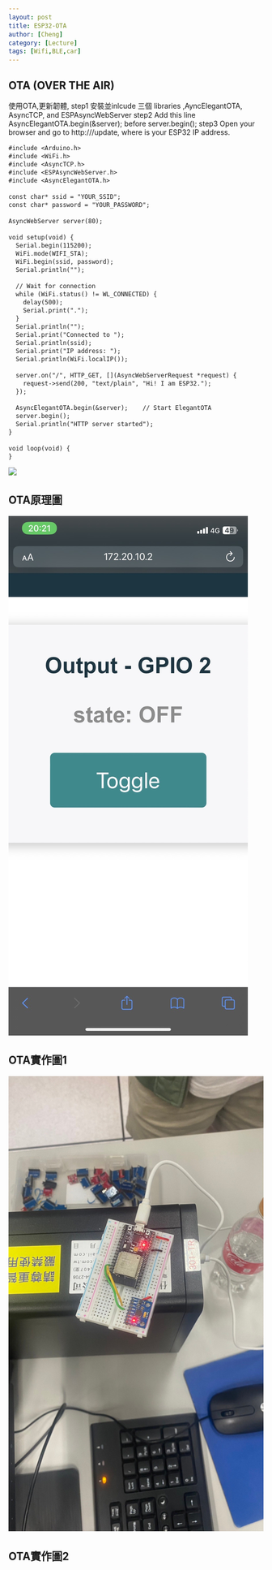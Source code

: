 ```yaml
---
layout: post
title: ESP32-OTA
author: [Cheng]
category: [Lecture]
tags: [Wifi,BLE,car]
---
```

## OTA (OVER THE AIR)
使用OTA,更新韌體, 
step1 安裝並inlcude 三個 libraries ,AyncElegantOTA, AsyncTCP, and ESPAsyncWebServer
step2 Add this line AsyncElegantOTA.begin(&server); before server.begin();
step3 Open your browser and go to http:///update, where is your ESP32 IP address.

```
#include <Arduino.h>
#include <WiFi.h>
#include <AsyncTCP.h>
#include <ESPAsyncWebServer.h>
#include <AsyncElegantOTA.h>

const char* ssid = "YOUR_SSID";
const char* password = "YOUR_PASSWORD";

AsyncWebServer server(80);

void setup(void) {
  Serial.begin(115200);
  WiFi.mode(WIFI_STA);
  WiFi.begin(ssid, password);
  Serial.println("");

  // Wait for connection
  while (WiFi.status() != WL_CONNECTED) {
    delay(500);
    Serial.print(".");
  }
  Serial.println("");
  Serial.print("Connected to ");
  Serial.println(ssid);
  Serial.print("IP address: ");
  Serial.println(WiFi.localIP());

  server.on("/", HTTP_GET, [](AsyncWebServerRequest *request) {
    request->send(200, "text/plain", "Hi! I am ESP32.");
  });

  AsyncElegantOTA.begin(&server);    // Start ElegantOTA
  server.begin();
  Serial.println("HTTP server started");
}

void loop(void) {
}  
```

![](https://i0.wp.com/randomnerdtutorials.com/wp-content/uploads/2021/01/Async-Elegant-OTA-Web-Server-ESP32-How-it-Works.png?w=751&quality=100&strip=all&ssl=1)

OTA原理圖
--- 
![](https://raw.githubusercontent.com/chengx231/MCU-course/79daec24c5627082ce3952ea68bbae7f4ee3bdb3/images/S__147423300.jpg)

OTA實作圖1
---
![](https://raw.githubusercontent.com/chengx231/MCU-course/79daec24c5627082ce3952ea68bbae7f4ee3bdb3/images/S__147423305.jpg)

OTA實作圖2
---
